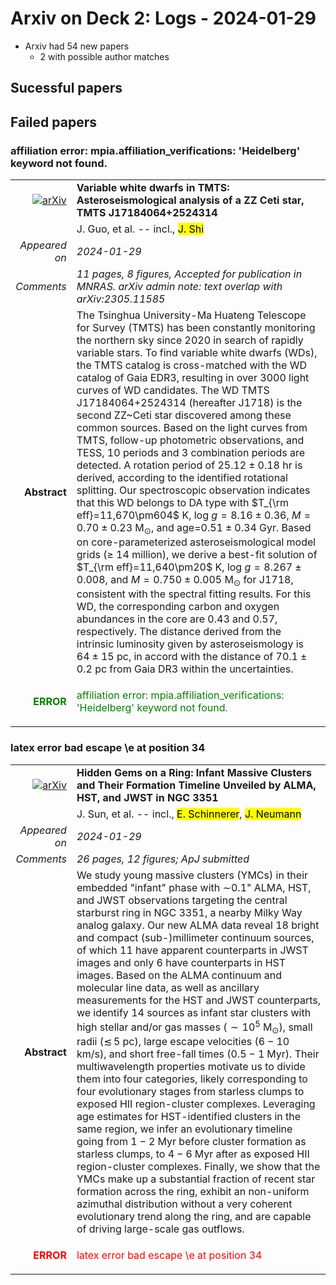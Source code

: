 # Arxiv on Deck 2: Logs - 2024-01-29

* Arxiv had 54 new papers
    * 2 with possible author matches

## Sucessful papers

## Failed papers

### affiliation error: mpia.affiliation_verifications: 'Heidelberg' keyword not found. 


|||
|---:|:---|
| [![arXiv](https://img.shields.io/badge/arXiv-arXiv:2401.14692-b31b1b.svg)](https://arxiv.org/abs/arXiv:2401.14692) | **Variable white dwarfs in TMTS: Asteroseismological analysis of a ZZ Ceti  star, TMTS J17184064+2524314**  |
|| J. Guo, et al. -- incl., <mark>J. Shi</mark> |
|*Appeared on*| *2024-01-29*|
|*Comments*| *11 pages, 8 figures, Accepted for publication in MNRAS. arXiv admin note: text overlap with arXiv:2305.11585*|
|**Abstract**| The Tsinghua University-Ma Huateng Telescope for Survey (TMTS) has been constantly monitoring the northern sky since 2020 in search of rapidly variable stars. To find variable white dwarfs (WDs), the TMTS catalog is cross-matched with the WD catalog of Gaia EDR3, resulting in over 3000 light curves of WD candidates. The WD TMTS J17184064+2524314 (hereafter J1718) is the second ZZ~Ceti star discovered among these common sources. Based on the light curves from TMTS, follow-up photometric observations, and TESS, 10 periods and 3 combination periods are detected. A rotation period of $25.12\pm0.18$ hr is derived, according to the identified rotational splitting. Our spectroscopic observation indicates that this WD belongs to DA type with $T_{\rm eff}=11,670\pm604$ K, log $g=8.16\pm0.36$, $M = 0.70\pm0.23$ M$_{\odot}$, and age=$0.51\pm0.34$ Gyr. Based on core-parameterized asteroseismological model grids ($\geqslant$ 14 million), we derive a best-fit solution of $T_{\rm eff}=11,640\pm20$ K, log $g=8.267\pm0.008$, and $M = 0.750\pm0.005$ M$_{\odot}$ for J1718, consistent with the spectral fitting results. For this WD, the corresponding carbon and oxygen abundances in the core are 0.43 and 0.57, respectively. The distance derived from the intrinsic luminosity given by asteroseismology is $64\pm15$ pc, in accord with the distance of $70.1\pm0.2$ pc from Gaia DR3 within the uncertainties. |
|<p style="color:green"> **ERROR** </p>| <p style="color:green">affiliation error: mpia.affiliation_verifications: 'Heidelberg' keyword not found.</p> |

### latex error bad escape \e at position 34 


|||
|---:|:---|
| [![arXiv](https://img.shields.io/badge/arXiv-arXiv:2401.14453-b31b1b.svg)](https://arxiv.org/abs/arXiv:2401.14453) | **Hidden Gems on a Ring: Infant Massive Clusters and Their Formation  Timeline Unveiled by ALMA, HST, and JWST in NGC 3351**  |
|| J. Sun, et al. -- incl., <mark>E. Schinnerer</mark>, <mark>J. Neumann</mark> |
|*Appeared on*| *2024-01-29*|
|*Comments*| *26 pages, 12 figures; ApJ submitted*|
|**Abstract**| We study young massive clusters (YMCs) in their embedded "infant" phase with $\sim$0.1" ALMA, HST, and JWST observations targeting the central starburst ring in NGC 3351, a nearby Milky Way analog galaxy. Our new ALMA data reveal 18 bright and compact (sub-)millimeter continuum sources, of which 11 have apparent counterparts in JWST images and only 6 have counterparts in HST images. Based on the ALMA continuum and molecular line data, as well as ancillary measurements for the HST and JWST counterparts, we identify 14 sources as infant star clusters with high stellar and/or gas masses (${\sim}10^5\;\mathrm{M_\odot}$), small radii (${\lesssim}\,5\;\mathrm{pc}$), large escape velocities ($6{-}10\;\mathrm{km/s}$), and short free-fall times ($0.5{-}1\;\mathrm{Myr}$). Their multiwavelength properties motivate us to divide them into four categories, likely corresponding to four evolutionary stages from starless clumps to exposed HII region-cluster complexes. Leveraging age estimates for HST-identified clusters in the same region, we infer an evolutionary timeline going from $1{-}2\;\mathrm{Myr}$ before cluster formation as starless clumps, to $4{-}6\;\mathrm{Myr}$ after as exposed HII region-cluster complexes. Finally, we show that the YMCs make up a substantial fraction of recent star formation across the ring, exhibit an non-uniform azimuthal distribution without a very coherent evolutionary trend along the ring, and are capable of driving large-scale gas outflows. |
|<p style="color:red"> **ERROR** </p>| <p style="color:red">latex error bad escape \e at position 34</p> |

